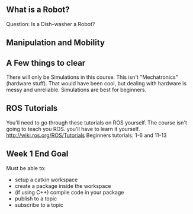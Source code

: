 ## What is a Robot? ##
Question: Is a Dish-washer a Robot?
## Manipulation and Mobility ##

## A Few things to clear ##
There will only be Simulations in this course. This isn't "Mechatronics" (hardware stuff). That would have been cool, but dealing with hardware is messy and unreliable. Simulations are best for beginners.

## ROS Tutorials ##
You'll need to go through these tutorials on ROS yourself. The course isn't going to teach you ROS. you'll have to learn it yourself.
http://wiki.ros.org/ROS/Tutorials
Beginners tutorials: 1-6 and 11-13

## Week 1 End Goal ##
Must be able to:
- setup a catkin workspace
- create a package inside the workspace
- (if using C++) compile code in your package
- publish to a topic
- subscribe to a topic